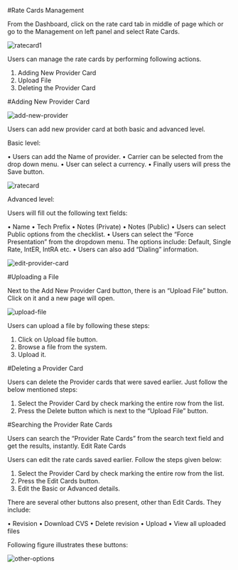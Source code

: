 #Rate Cards Management

From the Dashboard, click on the rate card tab in middle of page which or go to the Management on left panel and select Rate Cards.

<img src="https://raw.githubusercontent.com/digipigeon/connexcs-user-docs/master/img/ratecard1.png" alt="ratecard1"/>

Users can manage the rate cards by performing following actions.

1.	Adding New Provider Card
2.	Upload File
3.	Deleting the Provider Card

#Adding New Provider Card

<img src="https://raw.githubusercontent.com/digipigeon/connexcs-user-docs/master/img/add-new-provider.png" alt="add-new-provider"/>

Users can add new provider card at both basic and advanced level. 

Basic level:

•	Users can add the Name of provider.
•	Carrier can be selected from the drop down menu.
•	User can select a currency.
•	Finally users will press the Save button. 

<img src="https://raw.githubusercontent.com/digipigeon/connexcs-user-docs/master/img/ratecard.png" alt="ratecard"/>

Advanced level:

Users will fill out the following text fields:

•	Name
•	Tech Prefix
•	Notes (Private)
•	Notes (Public)
•	Users can select Public options from the checklist.
•	Users can select the “Force Presentation” from the dropdown menu. The options include: Default, Single Rate, IntER, IntRA etc.
•	Users can also add “Dialing” information.

<img src="https://raw.githubusercontent.com/digipigeon/connexcs-user-docs/master/img/edit-provider-card.png" alt="edit-provider-card"/>

#Uploading a File

Next to the Add New Provider Card button, there is an “Upload File” button. Click on it and a new page will open.

<img src="https://raw.githubusercontent.com/digipigeon/connexcs-user-docs/master/img/upload-file.png" alt="upload-file"/>

Users can upload a file by following these steps:
1.	Click on Upload file button. 
2.	Browse a file from the system. 
3.	Upload it.

#Deleting a Provider Card

Users can delete the Provider cards that were saved earlier. Just follow the below mentioned steps:

1.	Select the Provider Card by check marking the entire row from the list.
2.	Press the Delete button which is next to the “Upload File” button.

#Searching the Provider Rate Cards

Users can search the “Provider Rate Cards” from the search text field and get the results, instantly. 
Edit Rate Cards

Users can edit the rate cards saved earlier.  Follow the steps given below:

1.	Select the Provider Card by check marking the entire row from the list.
2.	Press the Edit Cards button.
3.	Edit the Basic or Advanced details.

There are several other buttons also present, other than Edit Cards. They include:

•	Revision
•	Download CVS 
•	Delete revision
•	Upload
•	View all uploaded files

Following figure illustrates these buttons:

<img src="https://raw.githubusercontent.com/digipigeon/connexcs-user-docs/master/img/other-options.png" alt="other-options"/>




